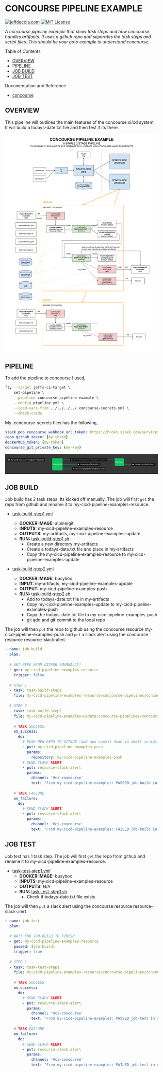 # CONCOURSE PIPELINE EXAMPLE

[![jeffdecola.com](https://img.shields.io/badge/website-jeffdecola.com-blue)](https://jeffdecola.com)
[![MIT License](https://img.shields.io/:license-mit-blue.svg)](https://jeffdecola.mit-license.org)

  _A concourse pipeline example that show task steps and how
  concourse handles artifacts. It uses a github repo and separates
  the task steps and script files.
  This should be your goto example to understand concourse._

Table of Contents

* [OVERVIEW](https://github.com/JeffDeCola/my-cicd-pipeline-examples/tree/master/concourse-pipelines/concourse-pipeline-example#overview)
* [PIPELINE](https://github.com/JeffDeCola/my-cicd-pipeline-examples/tree/master/concourse-pipelines/concourse-pipeline-example#pipeline)
* [JOB BUILD](https://github.com/JeffDeCola/my-cicd-pipeline-examples/tree/master/concourse-pipelines/concourse-pipeline-example#job-build)
* [JOB TEST](https://github.com/JeffDeCola/my-cicd-pipeline-examples/tree/master/concourse-pipelines/concourse-pipeline-example#job-test)

Documentation and Reference

* [concourse](https://github.com/JeffDeCola/my-cheat-sheets/tree/master/software/operations/continuous-integration-continuous-deployment/concourse-cheat-sheet)

## OVERVIEW

This pipeline will outlines the main features of the concourse ci/cd system.
It will build a todays-date.txt file and then test if its there.

![IMAGE - concourse-pipeline-example.svg - IMAGE](../../docs/pics/concourse-pipeline-example.svg)

## PIPELINE

To add the pipeline to concourse I used,

```bash
fly --target jeffs-ci-target \
    set-pipeline \
    --pipeline concourse-pipeline-example \
    --config pipeline.yml \
    --load-vars-from ../../../../.concourse-secrets.yml \
    --check-creds
```

My .concourse-secrets files has the following,

```yml
slack_poo_concourse_webhook_url_token: https://hooks.slack.com/services/{my-token}
repo_github_token: {my-token}
dockerhub_token: {my-token}
concourse_git_private_key: {my-key}
```

![IMAGE](../../docs/pics/concourse-pipeline-example-pipeline.jpg)

## JOB BUILD

Job build has 2 task steps. Its kicked off manually.
The job will first `get` the repo from github and
rename it to my-cicd-pipeline-examples-resource.

* [task-build-step1.yml](https://github.com/JeffDeCola/my-cicd-pipeline-examples/blob/main/concourse-pipelines/concourse-pipeline-example/jobs/build/task-build-step1.yml)
  * **DOCKER IMAGE:** alpine/git
  * **INPUTS:** my-cicd-pipeline-examples-resource
  * **OUTPUTS:** my-artifacts, my-cicd-pipeline-examples-update
  * **RUN:** [task-build-step1.sh](https://github.com/JeffDeCola/my-cicd-pipeline-examples/blob/main/concourse-pipelines/concourse-pipeline-example/jobs/build/task-build-step1.sh)
    * Create a new directory my-artifacts
    * Create a todays-date.txt file and place in my-artifacts
    * Copy the my-cicd-pipeline-examples-resource to my-cicd-pipeline-examples-update

* [task-build-step2.yml](https://github.com/JeffDeCola/my-cicd-pipeline-examples/blob/main/concourse-pipelines/concourse-pipeline-example/jobs/build/task-build-step2.yml)
  * **DOCKER IMAGE:** busybox
  * **INPUT:** my-artifacts, my-cicd-pipeline-examples-update
  * **OUTPUT:** my-cicd-pipeline-examples-push
  * **RUN:** [task-build-step2.sh](https://github.com/JeffDeCola/my-cicd-pipeline-examples/blob/main/concourse-pipelines/concourse-pipeline-example/jobs/build/task-build-step2.sh)
    * Add to todays-date.txt file in my-artifacts
    * Copy my-cicd-pipeline-examples-update to my-cicd-pipeline-examples-push
    * Copy the todays-date.txt file to my-cicd-pipeline-examples-push
    * git add and git commit to the local repo

The job will then `put` the repo to github using the concourse resource
my-cicd-pipeline-examples-push and `put` a slack alert using
the concourse resource resource-slack-alert.

```yaml
- name: job-build
  plan:

  # GET REPO FROM GITHUB (MANUALLY)
  - get: my-cicd-pipeline-examples-resource
    trigger: false

  # STEP 1
  - task: task-build-step1
    file: my-cicd-pipeline-examples-resource/concourse-pipelines/concourse-pipeline-example/jobs/build/task-build-step1.yml

  # STEP 2
  - task: task-build-step2
    file: my-cicd-pipeline-examples-update/concourse-pipelines/concourse-pipeline-example/jobs/build/task-build-step2.yml

    # TASK SUCCESS
    on_success:
      do:
        # PUSH NEW REPO TO GITHUB (add and commit done in shell script)
        - put: my-cicd-pipeline-examples-push
          params:
            repository: my-cicd-pipeline-examples-push
        # SEND SLACK ALERT
        - put: resource-slack-alert
          params:
            channel: '#ci-concourse'
            text: "From my-cicd-pipeline-examples: PASSED job-build in concourse ci."

    # TASK FAILURE
    on_failure:
      do:
        # SEND SLACK ALERT
        - put: resource-slack-alert
          params:
            channel: '#ci-concourse'
            text: "From my-cicd-pipeline-examples: FAILED job-build in concourse ci."
```

## JOB TEST

Job test has 1 task step. The job will first `get` the repo from github and
rename it to my-cicd-pipeline-examples-resource.

* [task-test-step1.yml](https://github.com/JeffDeCola/my-cicd-pipeline-examples/blob/main/concourse-pipelines/concourse-pipeline-example/jobs/test/task-test-step1.yml)
  * **DOCKER IMAGE:** busybox
  * **INPUTS:** my-cicd-pipeline-examples-resource
  * **OUTPUTS:** N/A
  * **RUN:** [task-test-step1.sh](https://github.com/JeffDeCola/my-cicd-pipeline-examples/blob/main/concourse-pipelines/concourse-pipeline-example/jobs/test/task-test-step1.sh)
    * Check if todays-date.txt file exists

The job will then `put` a slack alert using the concourse resource
resource-slack-alert.

```yaml
- name: job-test
  plan:

  # WAIT FOR JOB-BUILD TO FINISH
  - get: my-cicd-pipeline-examples-resource
    passed: [job-build]
    trigger: true

  # STEP 1
  - task: task-test-step1
    file: my-cicd-pipeline-examples-resource/concourse-pipelines/concourse-pipeline-example/jobs/test/task-test-step1.yml

    # TASK SUCCESS
    on_success:
      do:
        # SEND SLACK ALERT
        - put: resource-slack-alert
          params:
            channel: '#ci-concourse'
            text: "From my-cicd-pipeline-examples: PASSED job-test in concourse ci."

    # TASK FAILURE
    on_failure:
      do:
        # SEND SLACK ALERT
        - put: resource-slack-alert
          params:
            channel: '#ci-concourse'
            text: "From my-cicd-pipeline-examples: FAILED job-test in concourse ci."
```

